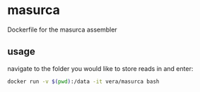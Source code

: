 # masurca
Dockerfile for the masurca assembler

## usage

navigate to the folder you would like to store reads in and enter:

```bash
docker run -v $(pwd):/data -it vera/masurca bash
```
